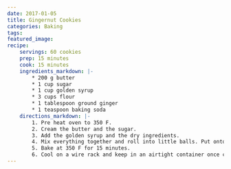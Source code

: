 ```yaml
---
date: 2017-01-05
title: Gingernut Cookies
categories: Baking
tags: 
featured_image:
recipe:
    servings: 60 cookies 
    prep: 15 minutes 
    cook: 15 minutes 
    ingredients_markdown: |-
        * 200 g butter
        * 1 cup sugar
        * 1 cup golden syrup
        * 3 cups flour
        * 1 tablespoon ground ginger
        * 1 teaspoon baking soda 
    directions_markdown: |-
        1. Pre heat oven to 350 F.
        2. Cream the butter and the sugar.
        3. Add the golden syrup and the dry ingredients.
        4. Mix everything together and roll into little balls. Put onto a greased baking tray, pressing the balls down very slightly with a fork.
        5. Bake at 350 F for 15 minutes.
        6. Cool on a wire rack and keep in an airtight container once cold.
---
```

